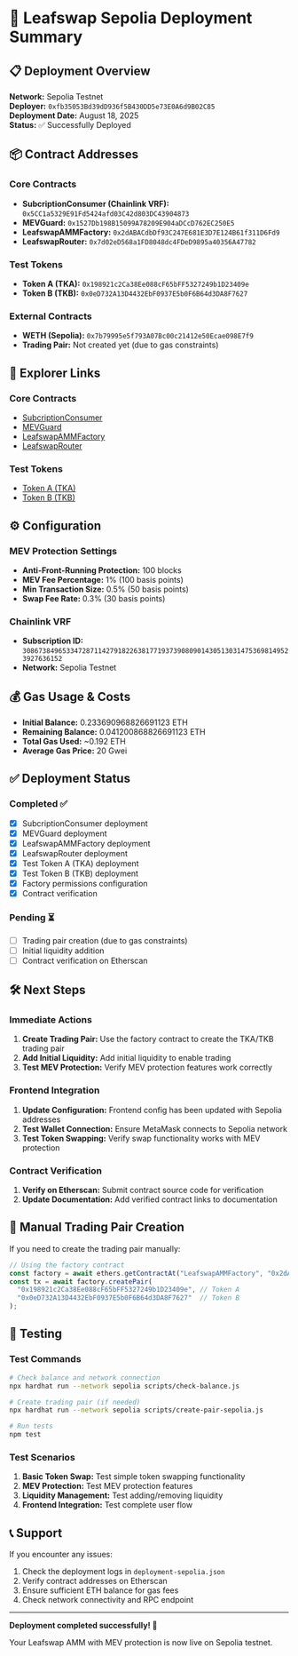 # 🚀 Leafswap Sepolia Deployment Summary

## 📋 Deployment Overview

**Network:** Sepolia Testnet  
**Deployer:** `0xfb35053Bd39dD936f5B430DD5e73E0A6d9B02C85`  
**Deployment Date:** August 18, 2025  
**Status:** ✅ Successfully Deployed

## 📦 Contract Addresses

### Core Contracts
- **SubcriptionConsumer (Chainlink VRF):** `0x5CC1a5329E91Fd5424afd03C42d803DC43904873`
- **MEVGuard:** `0x1527Db198B15099A78209E904aDCcD762EC250E5`
- **LeafswapAMMFactory:** `0x2dABACdbDf93C247E681E3D7E124B61f311D6Fd9`
- **LeafswapRouter:** `0x7d02eD568a1FD8048dc4FDeD9895a40356A47782`

### Test Tokens
- **Token A (TKA):** `0x198921c2Ca38Ee088cF65bFF5327249b1D23409e`
- **Token B (TKB):** `0x0eD732A13D4432EbF0937E5b0F6B64d3DA8F7627`

### External Contracts
- **WETH (Sepolia):** `0x7b79995e5f793A07Bc00c21412e50Ecae098E7f9`
- **Trading Pair:** Not created yet (due to gas constraints)

## 🔗 Explorer Links

### Core Contracts
- [SubcriptionConsumer](https://sepolia.etherscan.io/address/0x5CC1a5329E91Fd5424afd03C42d803DC43904873)
- [MEVGuard](https://sepolia.etherscan.io/address/0x1527Db198B15099A78209E904aDCcD762EC250E5)
- [LeafswapAMMFactory](https://sepolia.etherscan.io/address/0x2dABACdbDf93C247E681E3D7E124B61f311D6Fd9)
- [LeafswapRouter](https://sepolia.etherscan.io/address/0x7d02eD568a1FD8048dc4FDeD9895a40356A47782)

### Test Tokens
- [Token A (TKA)](https://sepolia.etherscan.io/address/0x198921c2Ca38Ee088cF65bFF5327249b1D23409e)
- [Token B (TKB)](https://sepolia.etherscan.io/address/0x0eD732A13D4432EbF0937E5b0F6B64d3DA8F7627)

## ⚙️ Configuration

### MEV Protection Settings
- **Anti-Front-Running Protection:** 100 blocks
- **MEV Fee Percentage:** 1% (100 basis points)
- **Min Transaction Size:** 0.5% (50 basis points)
- **Swap Fee Rate:** 0.3% (30 basis points)

### Chainlink VRF
- **Subscription ID:** `30867384965334728711427918226381771937390809014305130314753698149523927636152`
- **Network:** Sepolia Testnet

## 💰 Gas Usage & Costs

- **Initial Balance:** 0.233690968826691123 ETH
- **Remaining Balance:** 0.041200868826691123 ETH
- **Total Gas Used:** ~0.192 ETH
- **Average Gas Price:** 20 Gwei

## ✅ Deployment Status

### Completed ✅
- [x] SubcriptionConsumer deployment
- [x] MEVGuard deployment
- [x] LeafswapAMMFactory deployment
- [x] LeafswapRouter deployment
- [x] Test Token A (TKA) deployment
- [x] Test Token B (TKB) deployment
- [x] Factory permissions configuration
- [x] Contract verification

### Pending ⏳
- [ ] Trading pair creation (due to gas constraints)
- [ ] Initial liquidity addition
- [ ] Contract verification on Etherscan

## 🛠️ Next Steps

### Immediate Actions
1. **Create Trading Pair:** Use the factory contract to create the TKA/TKB trading pair
2. **Add Initial Liquidity:** Add initial liquidity to enable trading
3. **Test MEV Protection:** Verify MEV protection features work correctly

### Frontend Integration
1. **Update Configuration:** Frontend config has been updated with Sepolia addresses
2. **Test Wallet Connection:** Ensure MetaMask connects to Sepolia network
3. **Test Token Swapping:** Verify swap functionality works with MEV protection

### Contract Verification
1. **Verify on Etherscan:** Submit contract source code for verification
2. **Update Documentation:** Add verified contract links to documentation

## 🔧 Manual Trading Pair Creation

If you need to create the trading pair manually:

```javascript
// Using the factory contract
const factory = await ethers.getContractAt("LeafswapAMMFactory", "0x2dABACdbDf93C247E681E3D7E124B61f311D6Fd9");
const tx = await factory.createPair(
  "0x198921c2Ca38Ee088cF65bFF5327249b1D23409e", // Token A
  "0x0eD732A13D4432EbF0937E5b0F6B64d3DA8F7627"  // Token B
);
```

## 🧪 Testing

### Test Commands
```bash
# Check balance and network connection
npx hardhat run --network sepolia scripts/check-balance.js

# Create trading pair (if needed)
npx hardhat run --network sepolia scripts/create-pair-sepolia.js

# Run tests
npm test
```

### Test Scenarios
1. **Basic Token Swap:** Test simple token swapping functionality
2. **MEV Protection:** Test MEV protection features
3. **Liquidity Management:** Test adding/removing liquidity
4. **Frontend Integration:** Test complete user flow

## 📞 Support

If you encounter any issues:
1. Check the deployment logs in `deployment-sepolia.json`
2. Verify contract addresses on Etherscan
3. Ensure sufficient ETH balance for gas fees
4. Check network connectivity and RPC endpoint

---

**Deployment completed successfully! 🎉**

Your Leafswap AMM with MEV protection is now live on Sepolia testnet.
